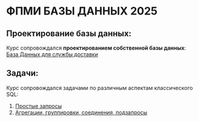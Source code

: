 # ФПМИ БАЗЫ ДАННЫХ 2025
## Проектирование базы данных:
Курс сопровождался **проектированием собственной базы данных**: [База Данных для службы доставки](https://github.com/fl4cko11/Data_Bases_MIPT/tree/main/Delivery_DB_Project)
## Задачи:
Курс сопровождался задачами по различным аспектам классического SQL:
1) [Простые запросы](https://github.com/fl4cko11/Data_Bases_MIPT/tree/main/HW_1_SIMPLE_QUERIES)
2) [Агрегации, группировки, соединения, подзапросы](https://github.com/fl4cko11/Data_Bases_MIPT/tree/main/HW_2_SUBQUERIES_AND_AGGREGATION)
